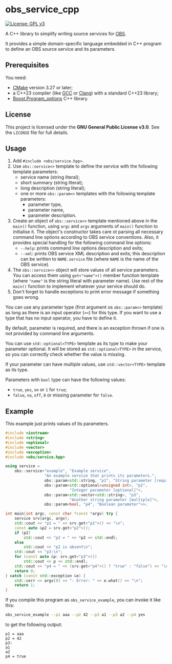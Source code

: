 # obs_service_cpp

[![License: GPL v3](https://img.shields.io/badge/License-GPLv3-blue.svg)](https://www.gnu.org/licenses/gpl-3.0)

A C++ library to simplify writing source services for
[OBS](https://openbuildservice.org/).

It provides a simple domain-specific language embedded in C++ program
to define an OBS source service and its parameters.

## Prerequisites

You need:

* [CMake](https://cmake.org/) version 3.27 or later;
* a C++23 compiler (like [GCC](https://gcc.gnu.org/) or
  [Clang](https://clang.llvm.org/)) with a standard C++23 library;
* [Boost.Program_options](https://www.boost.org/library/latest/program_options/)
  C++ library.

## License

This project is licensed under the **GNU General Public License v3.0**.
See the `LICENSE` file for full details.

## Usage

1. Add `#include <obs/service.hpp>`.
2. Use `obs::service<>` template to define the service with the following
   template parameters:
   * service name (string literal);
   * short summary (string literal);
   * long description (string literal);
   * one or more `obs::param<>` templates
     with the following template parameters:
     - parameter type,
     - parameter name,
     - parameter description.
3. Create an object of `obs::service<>` template mentioned above
   in the `main()` function,
   using `argc` and `argv` arguments of `main()` function to initialise it.
   The object's constructor takes care ot parsing all necessary command line
   options according to OBS service conventions.
   Also, it provides special handling for the following command line options:
   * `--help`: prints command line options description and exits;
   * `--xml`: prints OBS service XML description and exits;
     this description can be written to
     `NAME.service` file (where `NAME` is the name of the OBS service).
4. The `obs::service<>` object will store values of all service parameters.
   You can access them using `get<"name">()` member function template
   (where `"name"` is the string literal with parameter name).
   Use rest of the `main()` function to implement whatever your service
   should do.
5. Don't forget to handle exceptions to print error message
   if something goes wrong.

You can use any parameter type (first argument os `obs::param<>` template)
as long as there is an input operator (`<<`) for this type.
If you want to use a type that has no input operator, you have to define it.

By default, parameter is required, and there is an exception thrown
if one is not provided by command line arguments.

You can use `std::optional<TYPE>` template as its type
to make your parameter optional.
It will be stored as `std::optional<TYPE>` in the service,
so you can correctly check whether the value is missing.

If your parameter can have multiple values,
use `std::vector<TYPE>` template as its type.

Parameters with `bool` type can have the following values:

- `true`, `yes`, `on` or `1` for `true`;
- `false`, `no`, `off`, `0` or missing parameter for `false`.

## Example

This example just prints values of its parameters.

```c++
#include <iostream>
#include <string>
#include <optional>
#include <vector>
#include <exception>
#include <obs/service.hpp>

using service =
    obs::service<"example", "Example service",
                 "An example service that prints its parameters.",
                 obs::param<std::string, "p1", "String parameter [required]">,
                 obs::param<std::optional<unsigned int>, "p2",
                            "Integer parameter [optional]">,
                 obs::param<std::vector<std::string>, "p3",
                            "Another string parameter [multiple]">,
                 obs::param<bool, "p4", "Boolean parameter">>;

int main(int argc, const char *const *argv) try {
    service srv{argc, argv};
    std::cout << "p1 = " << srv.get<"p1">() << "\n";
    const auto &p2 = srv.get<"p2">();
    if (p2)
        std::cout << "p2 = " << *p2 << std::endl;
    else
        std::cout << "p2 is absent\n";
    std::cout << "p3:\n";
    for (const auto &p: srv.get<"p3">())
        std::cout << p << std::endl;
    std::cout << "p4 = " << (srv.get<"p4">() ? "true" : "false") << "\n";
    return 0;
} catch (const std::exception &e) {
    std::cerr << argv[0] << ": Error: " << e.what() << "\n";
    return 1;
}
```

If you compile this program as `obs_service_example`,
you can invoke it like this:

```sh
obs_service_example --p1 aaa --p2 42 --p3 a1 --p3 a2 --p4 yes
```

to get the following output:

```
p1 = aaa
p2 = 42
p3:
a1
a2
p4 = true
```
